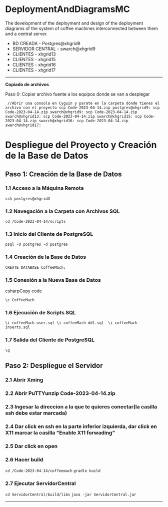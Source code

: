 # DeploymentAndDiagramsMC
The development of the deployment and design of the deployment diagrams of the system of coffee machines interconnected between them and a central server.

- BD CREADA - Postgres@xhgrid9
- SERVIDOR CENTRAL - swarch@xhgrid9
- CLIENTES - xhgrid13
- CLIENTES - xhgrid15
- CLIENTES - xhgrid16
- CLIENTES - xhgrid17

* * *
**Copiado de archivos**

Paso 0: Copiar archivo fuente a los equipos donde se van a desplegar

` 
  //Abrir una consola en Cyguin y parate en la carpeta donde tienes el archivo con el proyecto
  scp Code-2023-04-14.zip postgres@xhgrid9:
  scp Code-2023-04-14.zip swarch@xhgrid9:
  scp Code-2023-04-14.zip swarch@xhgrid13:
  scp Code-2023-04-14.zip swarch@xhgrid15:
  scp Code-2023-04-14.zip swarch@xhgrid16:
  scp Code-2023-04-14.zip swarch@xhgrid17:
`

Despliegue del Proyecto y Creación de la Base de Datos
======================================================

Paso 1: Creación de la Base de Datos
------------------------------------

### 1.1 Acceso a la Máquina Remota

`ssh postgres@xhgridX`

### 1.2 Navegación a la Carpeta con Archivos SQL

`cd /Code-2023-04-14/scripts`

### 1.3 Inicio del Cliente de PostgreSQL

`psql -U postgres -d postgres`

### 1.4 Creación de la Base de Datos

`CREATE DATABASE CoffeeMach;`

### 1.5 Conexión a la Nueva Base de Datos

csharpCopy code

`\c CoffeeMach`

### 1.6 Ejecución de Scripts SQL

`\i coffeeMach-user.sql \i coffeeMach-ddl.sql  \i coffeeMach-inserts.sql`

### 1.7 Salida del Cliente de PostgreSQL

`\q`

Paso 2: Despliegue el Servidor
-------------------------------
### 2.1 Abrir Xming
### 2.2 Abrir PuTTYunzip Code-2023-04-14.zip
### 2.3 Ingesar la direccion a la que te quieres conectar(la casilla ssh debe estar marcada)
### 2.4 Dar click en ssh en la parte inferior izquierda, dar click en X11 marcar la casilla "Enable X11 forwading"
### 2.5 Dar click en open
### 2.6 Hacer build
`cd /Code-2023-04-14/coffeemach`
`gradle build`
### 2.7 Ejecutar ServidorCentral
`cd ServidorCentral/build/libs`
`java -jar ServidorCentral.jar`


* * *

